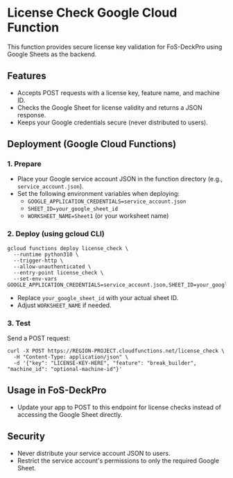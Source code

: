 # License Check Google Cloud Function

This function provides secure license key validation for FoS-DeckPro using Google Sheets as the backend.

## Features
- Accepts POST requests with a license key, feature name, and machine ID.
- Checks the Google Sheet for license validity and returns a JSON response.
- Keeps your Google credentials secure (never distributed to users).

## Deployment (Google Cloud Functions)

### 1. Prepare
- Place your Google service account JSON in the function directory (e.g., `service_account.json`).
- Set the following environment variables when deploying:
  - `GOOGLE_APPLICATION_CREDENTIALS=service_account.json`
  - `SHEET_ID=your_google_sheet_id`
  - `WORKSHEET_NAME=Sheet1` (or your worksheet name)

### 2. Deploy (using gcloud CLI)

```
gcloud functions deploy license_check \
  --runtime python310 \
  --trigger-http \
  --allow-unauthenticated \
  --entry-point license_check \
  --set-env-vars GOOGLE_APPLICATION_CREDENTIALS=service_account.json,SHEET_ID=your_google_sheet_id,WORKSHEET_NAME=Sheet1
```

- Replace `your_google_sheet_id` with your actual sheet ID.
- Adjust `WORKSHEET_NAME` if needed.

### 3. Test

Send a POST request:

```
curl -X POST https://REGION-PROJECT.cloudfunctions.net/license_check \
  -H "Content-Type: application/json" \
  -d '{"key": "LICENSE-KEY-HERE", "feature": "break_builder", "machine_id": "optional-machine-id"}'
```

## Usage in FoS-DeckPro
- Update your app to POST to this endpoint for license checks instead of accessing the Google Sheet directly.

## Security
- Never distribute your service account JSON to users.
- Restrict the service account's permissions to only the required Google Sheet. 